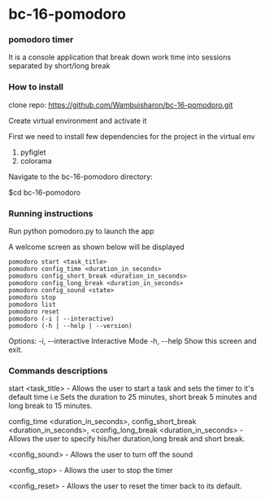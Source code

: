 # bc-16-pomodoro
### pomodoro timer
It is a console application that break down work time into sessions separated by short/long break


### How to install
clone repo:
    https://github.com/Wambuisharon/bc-16-pomodoro.git


Create virtual environment and activate it 

First we need to install few dependencies for the project in the virtual env
  1. pyfiglet
  2. colorama
 
    
    
Navigate to the bc-16-pomodoro directory:

 $cd bc-16-pomodoro 

   
### Running instructions
 Run python pomodoro.py to launch the app

A welcome screen as shown below will be displayed

    pomodoro start <task_title>
    pomodoro config_time <duration_in_seconds>
    pomodoro config_short_break <duration_in_seconds>
    pomodoro config_long_break <duration_in_seconds>
    pomodoro config_sound <state>
    pomodoro stop
    pomodoro list
    pomodoro reset 
    pomodoro (-i | --interactive)
    pomodoro (-h | --help | --version)
Options:
    -i, --interactive  Interactive Mode
    -h, --help  Show this screen and exit.
### Commands descriptions
start <task_title> - Allows the user to start a task and sets the timer to it's default time i.e Sets the duration to 25 minutes, short break 5 minutes and long break to 15 minutes.

config_time <duration_in_seconds>, config_short_break <duration_in_seconds>, <config_long_break <duration_in_seconds> - Allows the user to specify his/her duration,long break and short break.

<config_sound> - Allows the user to turn off the sound

<config_stop> - Allows the user to stop the timer

<config_reset> - Allows the user to reset the timer back to its default.
   
